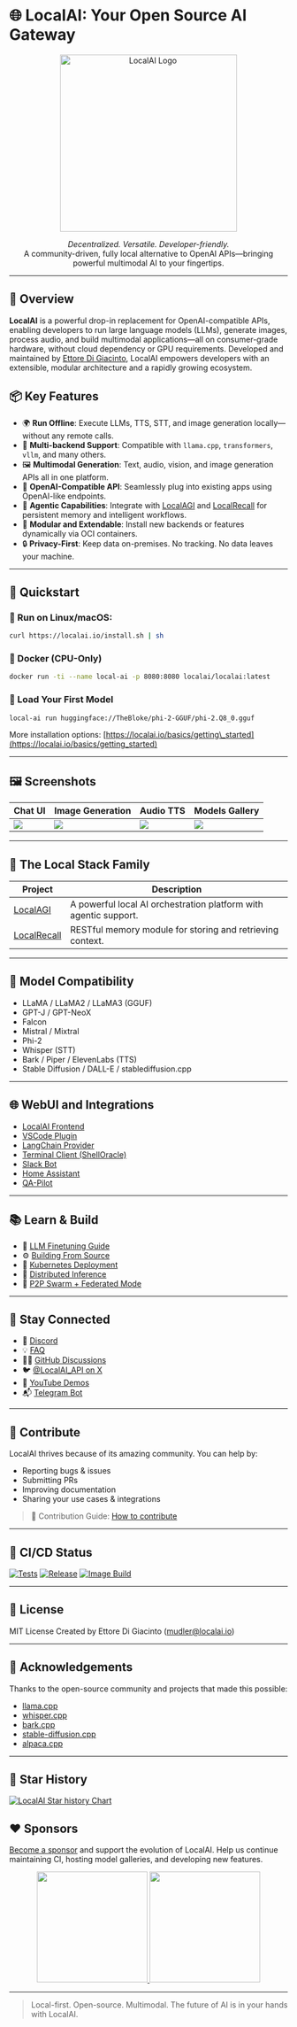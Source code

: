 # 🌐 LocalAI: Your Open Source AI Gateway

<p align="center">
  <img width="320" src="./core/http/static/logo.png" alt="LocalAI Logo">
</p>

<p align="center">
  <em>Decentralized. Versatile. Developer-friendly.</em><br>
  A community-driven, fully local alternative to OpenAI APIs—bringing powerful multimodal AI to your fingertips.
</p>

---

## 🚀 Overview

**LocalAI** is a powerful drop-in replacement for OpenAI-compatible APIs, enabling developers to run large language models (LLMs), generate images, process audio, and build multimodal applications—all on consumer-grade hardware, without cloud dependency or GPU requirements. Developed and maintained by [Ettore Di Giacinto](https://github.com/mudler), LocalAI empowers developers with an extensible, modular architecture and a rapidly growing ecosystem.

## 📦 Key Features

* 🌍 **Run Offline**: Execute LLMs, TTS, STT, and image generation locally—without any remote calls.
* 🧠 **Multi-backend Support**: Compatible with `llama.cpp`, `transformers`, `vllm`, and many others.
* 🖼️ **Multimodal Generation**: Text, audio, vision, and image generation APIs all in one platform.
* 💬 **OpenAI-Compatible API**: Seamlessly plug into existing apps using OpenAI-like endpoints.
* 🔧 **Agentic Capabilities**: Integrate with [LocalAGI](https://github.com/mudler/LocalAGI) and [LocalRecall](https://github.com/mudler/LocalRecall) for persistent memory and intelligent workflows.
* 🧩 **Modular and Extendable**: Install new backends or features dynamically via OCI containers.
* 🔒 **Privacy-First**: Keep data on-premises. No tracking. No data leaves your machine.

---

## 🧰 Quickstart

### 🐧 Run on Linux/macOS:

```bash
curl https://localai.io/install.sh | sh
```

### 🐳 Docker (CPU-Only)

```bash
docker run -ti --name local-ai -p 8080:8080 localai/localai:latest
```

### 🧠 Load Your First Model

```bash
local-ai run huggingface://TheBloke/phi-2-GGUF/phi-2.Q8_0.gguf
```

More installation options: [https://localai.io/basics/getting\_started](https://localai.io/basics/getting_started)

---

## 🖼️ Screenshots

| Chat UI                                                   | Image Generation                                           | Audio TTS                                                | Models Gallery                                               |
| --------------------------------------------------------- | ---------------------------------------------------------- | -------------------------------------------------------- | ------------------------------------------------------------ |
| ![](./docs/assets/images/screenshots/screenshot_chat.png) | ![](./docs/assets/images/screenshots/screenshot_image.png) | ![](./docs/assets/images/screenshots/screenshot_tts.png) | ![](./docs/assets/images/screenshots/screenshot_gallery.png) |

---

## 🧬 The Local Stack Family

| Project                                              | Description                                                      |
| ---------------------------------------------------- | ---------------------------------------------------------------- |
| [LocalAGI](https://github.com/mudler/LocalAGI)       | A powerful local AI orchestration platform with agentic support. |
| [LocalRecall](https://github.com/mudler/LocalRecall) | RESTful memory module for storing and retrieving context.        |

---

## 🧠 Model Compatibility

* LLaMA / LLaMA2 / LLaMA3 (GGUF)
* GPT-J / GPT-NeoX
* Falcon
* Mistral / Mixtral
* Phi-2
* Whisper (STT)
* Bark / Piper / ElevenLabs (TTS)
* Stable Diffusion / DALL-E / stablediffusion.cpp

---

## 🌐 WebUI and Integrations

* [LocalAI Frontend](https://github.com/go-skynet/LocalAI-frontend)
* [VSCode Plugin](https://github.com/badgooooor/localai-vscode-plugin)
* [LangChain Provider](https://python.langchain.com/docs/integrations/providers/localai)
* [Terminal Client (ShellOracle)](https://github.com/djcopley/ShellOracle)
* [Slack Bot](https://github.com/mudler/LocalAGI/tree/main/examples/slack)
* [Home Assistant](https://github.com/sammcj/homeassistant-localai)
* [QA-Pilot](https://github.com/reid41/QA-Pilot)

---

## 📚 Learn & Build

* 📖 [LLM Finetuning Guide](https://localai.io/docs/advanced/fine-tuning/)
* ⚙️ [Building From Source](https://localai.io/basics/build/)
* 🚢 [Kubernetes Deployment](https://localai.io/basics/getting_started/#run-localai-in-kubernetes)
* 🔁 [Distributed Inference](https://localai.io/features/distribute/)
* 🎯 [P2P Swarm + Federated Mode](https://github.com/mudler/LocalAI/pull/2723)

---

## 📣 Stay Connected

* 💬 [Discord](https://discord.gg/uJAeKSAGDy)
* 💡 [FAQ](https://localai.io/faq/)
* 🧑‍💻 [GitHub Discussions](https://github.com/go-skynet/LocalAI/discussions)
* 🐦 [@LocalAI\_API on X](https://twitter.com/LocalAI_API)
* 🎥 [YouTube Demos](https://www.youtube.com/watch?v=PKrDNuJ_dfE)
* 📬 [Telegram Bot](https://t.me/localaiofficial_bot)

---

## 💖 Contribute

LocalAI thrives because of its amazing community. You can help by:

* Reporting bugs & issues
* Submitting PRs
* Improving documentation
* Sharing your use cases & integrations

> 📌 Contribution Guide: [How to contribute](https://github.com/opencv/opencv/wiki/How_to_contribute)

---

## 🧪 CI/CD Status

[![Tests](https://github.com/go-skynet/LocalAI/actions/workflows/test.yml/badge.svg)](https://github.com/go-skynet/LocalAI/actions/workflows/test.yml)
[![Release](https://github.com/go-skynet/LocalAI/actions/workflows/release.yaml/badge.svg)](https://github.com/go-skynet/LocalAI/actions/workflows/release.yaml)
[![Image Build](https://github.com/go-skynet/LocalAI/actions/workflows/image.yml/badge.svg)](https://github.com/go-skynet/LocalAI/actions/workflows/image.yml)

---

## 🧾 License

MIT License
Created by Ettore Di Giacinto ([mudler@localai.io](mailto:mudler@localai.io))

---

## 🙏 Acknowledgements

Thanks to the open-source community and projects that made this possible:

* [llama.cpp](https://github.com/ggerganov/llama.cpp)
* [whisper.cpp](https://github.com/ggerganov/whisper.cpp)
* [bark.cpp](https://github.com/suno-ai/bark)
* [stable-diffusion.cpp](https://github.com/EdVince/Stable-Diffusion-NCNN)
* [alpaca.cpp](https://github.com/antimatter15/alpaca.cpp)

---

## 🌟 Star History

[![LocalAI Star history Chart](https://api.star-history.com/svg?repos=go-skynet/LocalAI\&type=Date)](https://star-history.com/#go-skynet/LocalAI&Date)

## ❤️ Sponsors

[Become a sponsor](https://github.com/sponsors/mudler) and support the evolution of LocalAI. Help us continue maintaining CI, hosting model galleries, and developing new features.

<p align="center">
  <a href="https://www.spectrocloud.com/" target="blank">
    <img height="200" src="https://github.com/user-attachments/assets/72eab1dd-8b93-4fc0-9ade-84db49f24962">
  </a>
  <a href="https://www.premai.io/" target="blank">
    <img height="200" src="https://github.com/mudler/LocalAI/assets/2420543/42e4ca83-661e-4f79-8e46-ae43689683d6">
  </a>
</p>

---

> Local-first. Open-source. Multimodal. The future of AI is in your hands with LocalAI.
